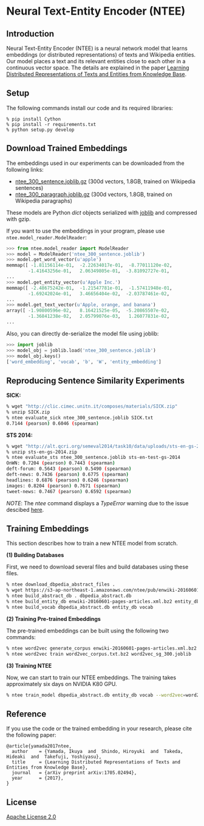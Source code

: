 Neural Text-Entity Encoder (NTEE)
=================================

## Introduction

Neural Text-Entity Encoder (NTEE) is a neural network model that learns embeddings (or distributed representations) of texts and Wikipedia entities.
Our model places a text and its relevant entities close to each other in a continuous vector space.
The details are explained in the paper [Learning Distributed Representations of Texts and Entities from Knowledge Base](https://arxiv.org/abs/1705.02494).

## Setup

The following commands install our code and its required libraries:

```
% pip install Cython
% pip install -r requirements.txt
% python setup.py develop
```

## Download Trained Embeddings

The embeddings used in our experiments can be downloaded from the following links:

* [ntee_300_sentence.joblib.gz](https://s3-ap-northeast-1.amazonaws.com/ntee/pub/models/ntee_300_sentence.joblib.gz) (300d vectors, 1.8GB, trained on Wikipedia sentences)
* [ntee_300_paragraph.joblib.gz](https://s3-ap-northeast-1.amazonaws.com/ntee/pub/models/ntee_300_paragraph.joblib.gz) (300d vectors, 1.8GB, trained on Wikipedia paragraphs)

These models are Python *dict* objects serialized with [joblib](https://pythonhosted.org/joblib/) and compressed with gzip.

If you want to use the embeddings in your program, please use `ntee.model_reader.ModelReader`:

```python
>>> from ntee.model_reader import ModelReader
>>> model = ModelReader('ntee_300_sentence.joblib')
>>> model.get_word_vector(u'apple')
memmap([ -1.81156114e-01,  -2.22634017e-01,  -8.77011120e-02,
        -1.41643256e-01,   2.06349805e-01,  -3.81092727e-01,
...
>>> model.get_entity_vector(u'Apple Inc.')
memmap([ -2.48675242e-01,  -1.21547781e-01,  -1.57411948e-01,
        -1.69242024e-01,   3.46656404e-02,  -2.03787461e-02,
...
>>> model.get_text_vector(u'Apple, orange, and banana')
array([ -1.90800596e-02,   8.16421525e-05,  -5.20865507e-02,
        -1.36841238e-02,   2.05799076e-03,   1.26077831e-02,
...
```

Also, you can directly de-serialize the model file using joblib:

```python
>>> import joblib
>>> model_obj = joblib.load('ntee_300_sentence.joblib')
>>> model_obj.keys()
['word_embedding', 'vocab', 'b', 'W', 'entity_embedding']
```

## Reproducing Sentence Similarity Experiments

**SICK:**

```bash
% wget "http://clic.cimec.unitn.it/composes/materials/SICK.zip"
% unzip SICK.zip
% ntee evaluate_sick ntee_300_sentence.joblib SICK.txt
0.7144 (pearson) 0.6046 (spearman)
```
**STS 2014:**

```bash
% wget "http://alt.qcri.org/semeval2014/task10/data/uploads/sts-en-gs-2014.zip"
% unzip sts-en-gs-2014.zip
% ntee evaluate_sts ntee_300_sentence.joblib sts-en-test-gs-2014
OnWN: 0.7204 (pearson) 0.7443 (spearman)
deft-forum: 0.5643 (pearson) 0.5490 (spearman)
deft-news: 0.7436 (pearson) 0.6775 (spearman)
headlines: 0.6876 (pearson) 0.6246 (spearman)
images: 0.8204 (pearson) 0.7671 (spearman)
tweet-news: 0.7467 (pearson) 0.6592 (spearman)
```

*NOTE*: The *ntee* command displays a *TypeError* warning due to the issue descibed [here](https://github.com/pallets/click/issues/564).

## Training Embeddings

This section describes how to train a new NTEE model from scratch.

**(1) Building Databases**

First, we need to download several files and build databases using these files.

```bash
% ntee download_dbpedia_abstract_files .
% wget https://s3-ap-northeast-1.amazonaws.com/ntee/pub/enwiki-20160601-pages-articles.xml.bz2
% ntee build_abstract_db . dbpedia_abstract.db
% ntee build_entity_db enwiki-20160601-pages-articles.xml.bz2 entity_db
% ntee build_vocab dbpedia_abstract.db entity_db vocab
```

**(2) Training Pre-trained Embeddings**

The pre-trained embeddings can be built using the following two commands:

```bash
% ntee word2vec generate_corpus enwiki-20160601-pages-articles.xml.bz2 entity_db word2vec_corpus.txt.bz2
% ntee word2vec train word2vec_corpus.txt.bz2 word2vec_sg_300.joblib
```

**(3) Training NTEE**

Now, we can start to train our NTEE embeddings.
The training takes approximately six days on NVIDIA K80 GPU.

```bash
% ntee train_model dbpedia_abstract.db entity_db vocab --word2vec=word2vec_sg_300.joblib ntee_paragraph.joblib
```

## Reference

If you use the code or the trained embedding in your research, please cite the following paper:

```
@article{yamada2017ntee,
  author    = {Yamada, Ikuya  and  Shindo, Hiroyuki  and  Takeda, Hideaki  and  Takefuji, Yoshiyasu},
  title     = {Learning Distributed Representations of Texts and Entities from Knowledge Base},
  journal   = {arXiv preprint arXiv:1705.02494},
  year      = {2017},
}
```


## License

[Apache License 2.0](http://www.apache.org/licenses/LICENSE-2.0)
